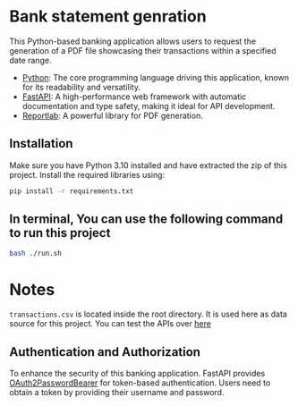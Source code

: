 
# Bank statement genration

This Python-based banking application allows users to request the generation of a PDF file showcasing their transactions within a specified date range.



- [Python](https://www.python.org/): The core programming language driving this application, known for its readability and versatility.
- [FastAPI](https://fastapi.tiangolo.com/): A high-performance web framework with automatic documentation and type safety, making it ideal for API development.
- [Reportlab](https://docs.reportlab.com/): A powerful library for PDF generation.

## Installation

Make sure you have Python 3.10 installed and have extracted the zip of this project. Install the required libraries using:
```bash
pip install -r requirements.txt
```
## In terminal, You can use the following command to run this project
```bash
bash ./run.sh
```

# Notes
``transactions.csv`` is located inside the root directory. It is used here as data source for this project.
You can test the APIs over [here](http://127.0.0.1:8000/docs)
## Authentication and Authorization

To enhance the security of this banking application. FastAPI provides
[OAuth2PasswordBearer](https://fastapi.tiangolo.com/tutorial/security/oauth2-jwt/) for token-based authentication. Users need to obtain a token by providing their username and password.
